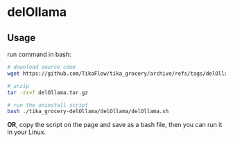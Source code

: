 # delOllama

## Usage

run command in bash:

```bash
# download source cdoe
wget https://github.com/TikaFlow/tika_grocery/archive/refs/tags/delOllama.tar.gz

# unzip
tar -zxvf delOllama.tar.gz

# run the uninstall script
bash ./tika_grocery-delOllama/delOllama/delOllama.sh
```

**OR**, copy the script on the page and save as a bash file, then you can run it in your Linux.
